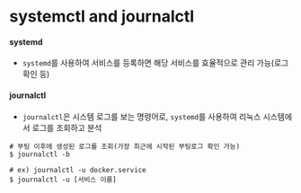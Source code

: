 # systemctl and journalctl
#### systemd
- `systemd`를 사용하여 서비스를 등록하면 해당 서비스를 효율적으로 관리 가능(로그 확인 등)
#### journalctl
- `journalctl`은 시스템 로그를 보는 명령어로, `systemd`를 사용하여 리눅스 시스템에서 로그를 조회하고 분석
```
# 부팅 이후에 생성된 로그를 조회(가장 최근에 시작된 부팅로그 확인 가능)
$ journalctl -b

# ex) journalctl -u docker.service
$ journalctl -u [서비스 이름]
```

